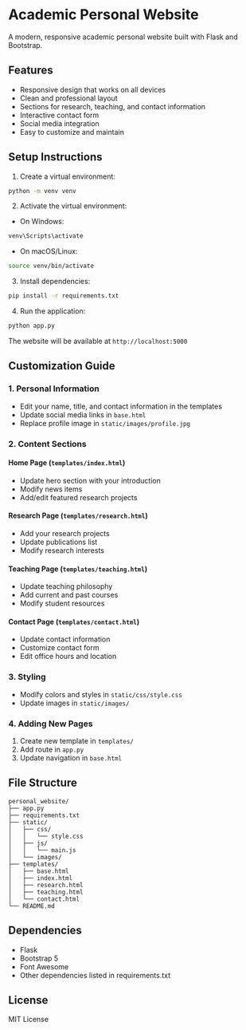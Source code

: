 # Academic Personal Website

A modern, responsive academic personal website built with Flask and Bootstrap.

## Features

- Responsive design that works on all devices
- Clean and professional layout
- Sections for research, teaching, and contact information
- Interactive contact form
- Social media integration
- Easy to customize and maintain

## Setup Instructions

1. Create a virtual environment:
```bash
python -m venv venv
```

2. Activate the virtual environment:
- On Windows:
```bash
venv\Scripts\activate
```
- On macOS/Linux:
```bash
source venv/bin/activate
```

3. Install dependencies:
```bash
pip install -r requirements.txt
```

4. Run the application:
```bash
python app.py
```

The website will be available at `http://localhost:5000`

## Customization Guide

### 1. Personal Information
- Edit your name, title, and contact information in the templates
- Update social media links in `base.html`
- Replace profile image in `static/images/profile.jpg`

### 2. Content Sections

#### Home Page (`templates/index.html`)
- Update hero section with your introduction
- Modify news items
- Add/edit featured research projects

#### Research Page (`templates/research.html`)
- Add your research projects
- Update publications list
- Modify research interests

#### Teaching Page (`templates/teaching.html`)
- Update teaching philosophy
- Add current and past courses
- Modify student resources

#### Contact Page (`templates/contact.html`)
- Update contact information
- Customize contact form
- Edit office hours and location

### 3. Styling
- Modify colors and styles in `static/css/style.css`
- Update images in `static/images/`

### 4. Adding New Pages
1. Create new template in `templates/`
2. Add route in `app.py`
3. Update navigation in `base.html`

## File Structure
```
personal_website/
├── app.py
├── requirements.txt
├── static/
│   ├── css/
│   │   └── style.css
│   ├── js/
│   │   └── main.js
│   └── images/
├── templates/
│   ├── base.html
│   ├── index.html
│   ├── research.html
│   ├── teaching.html
│   └── contact.html
└── README.md
```

## Dependencies
- Flask
- Bootstrap 5
- Font Awesome
- Other dependencies listed in requirements.txt

## License
MIT License 